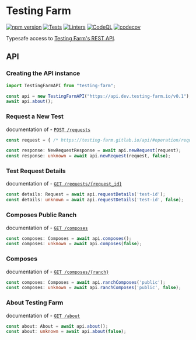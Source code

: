 # Testing Farm

[![npm version][npm-status]][npm] [![Tests][test-status]][test] [![Linters][lint-status]][lint] [![CodeQL][codeql-status]][codeql] [![codecov][codecov-status]][codecov]

[npm]: https://www.npmjs.com/package/testing-farm
[npm-status]: https://badgen.net/npm/v/testing-farm

[test]: https://github.com/redhat-plumbers-in-action/testing-farm/actions/workflows/tests.yml
[test-status]: https://github.com/redhat-plumbers-in-action/testing-farm/actions/workflows/tests.yml/badge.svg

[lint]: https://github.com/redhat-plumbers-in-action/testing-farm/actions/workflows/lint.yml
[lint-status]: https://github.com/redhat-plumbers-in-action/testing-farm/actions/workflows/lint.yml/badge.svg

[codeql]: https://github.com/redhat-plumbers-in-action/testing-farm/actions/workflows/codeql-analysis.yml
[codeql-status]: https://github.com/redhat-plumbers-in-action/testing-farm/actions/workflows/codeql-analysis.yml/badge.svg

[codecov]: https://app.codecov.io/gh/redhat-plumbers-in-action/testing-farm
[codecov-status]: https://codecov.io/github/redhat-plumbers-in-action/testing-farm/branch/main/graph/badge.svg?token=EqTfXgwKz2

Typesafe access to [Testing Farm's REST API](https://testing-farm.gitlab.io/api/).

## API

### Creating the API instance

```typescript
import TestingFarmAPI from "testing-farm";

const api = new TestingFarmAPI("https://api.dev.testing-farm.io/v0.1");
await api.about();
```

### Request a New Test

documentation of - [`POST /requests`](https://testing-farm.gitlab.io/api/#operation/requestsPost)

```typescript
const request = { /* https://testing-farm.gitlab.io/api/#operation/requestsPost */ }

const response: NewRequestResponse = await api.newRequest(request);
const response: unknown = await api.newRequest(request, false);
```

### Test Request Details

documentation of - [`GET /requests/{request_id}`](https://testing-farm.gitlab.io/api/#operation/requestsGet)

```typescript
const details: Request = await api.requestDetails('test-id');
const details: unknown = await api.requestDetails('test-id', false);
```

### Composes Public Ranch

documentation of - [`GET /composes`](https://testing-farm.gitlab.io/api/#operation/composesGetPublic)

```typescript
const composes: Composes = await api.composes();
const composes: unknown = await api.composes(false);
```

### Composes

documentation of - [`GET /composes/{ranch}`](https://testing-farm.gitlab.io/api/#operation/composesGet)

```typescript
const composes: Composes = await api.ranchComposes('public');
const composes: unknown = await api.ranchComposes('public', false);
```

### About Testing Farm

documentation of - [`GET /about`](https://testing-farm.gitlab.io/api/#operation/aboutGet)

```typescript
const about: About = await api.about();
const about: unknown = await api.about(false);
```
